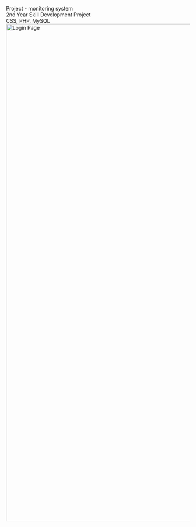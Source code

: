 Project - monitoring system </br>
2nd Year Skill Development Project </br>
CSS, PHP, MySQL
<img src="D:\project\Project-monitoring-master\1.JPG" alt="Login Page" width="1360" heght="627">
